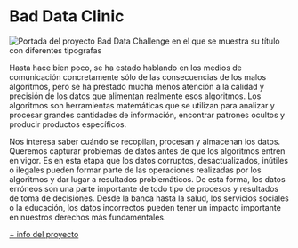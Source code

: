 # Bad Data Clinic

![Portada del proyecto Bad Data Challenge en el que se muestra su título con diferentes tipografas](https://www.medialab-prado.es/sites/default/files/styles/imagenes_medianas/public/2018-08/ComingSoon.jpeg?itok=G3VjO8Yw "Bad Data Clinic")

Hasta hace bien poco, se ha estado hablando en los medios de comunicación concretamente sólo de las consecuencias de los malos algoritmos, pero se ha prestado mucha menos atención a la calidad y precisión de los datos que alimentan realmente esos algoritmos. Los algoritmos son herramientas matemáticas que se utilizan para analizar y procesar grandes cantidades de información, encontrar patrones ocultos y producir productos específicos.

Nos interesa saber cuándo se recopilan, procesan y almacenan los datos. Queremos capturar problemas de datos antes de que los algoritmos entren en vigor. Es en esta etapa que los datos corruptos, desactualizados, inútiles o ilegales pueden formar parte de las operaciones realizadas por los algoritmos y dar lugar a resultados problemáticos. De esta forma, los datos erróneos son una parte importante de todo tipo de procesos y resultados de toma de decisiones. Desde la banca hasta la salud, los servicios sociales o la educación, los datos incorrectos pueden tener un impacto importante en nuestros derechos más fundamentales.

[+ info del proyecto](https://www.medialab-prado.es/proyectos/bad-data-challenge)
